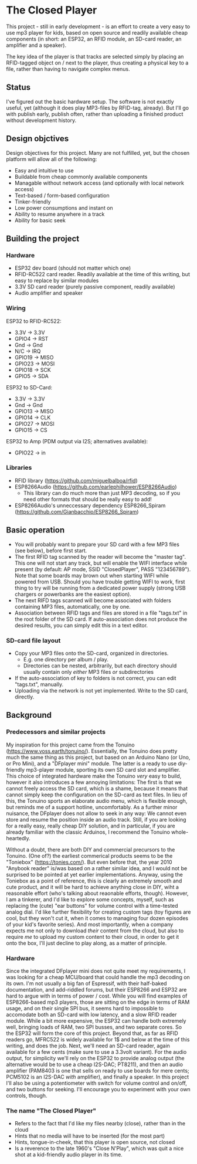 # The Closed Player

This project - still in early development - is an effort to create a very easy to use mp3 player for kids, based on open source and readily available cheap components (in short: an ESP32, an RFID module, an SD-card reader, an amplifier and a speaker).

The key idea of the player is that tracks are selected simply by placing an RFID-tagged object on / next to the player, thus creating a physical key to a file, rather than having to navigate complex menus.

## Status

I've figured out the basic hardware setup. The software is not exactly useful, yet (although it does play MP3-files by RFID-tag, already). But I'll go with publish early, publish often, rather than uploading a finished product without development history.

## Design objctives

Design objectives for this project. Many are not fulfilled, yet, but the chosen platform will allow all of the following:
- Easy and intuitive to use
- Buildable from cheap commonly available components
- Managable without network access (and optionally with local network access)
- Text-based / form-based configuration
- Tinker-friendly
- Low power consumptions and instant on
- Ability to resume anywhere in a track
- Ability for basic seek

## Building the project

### Hardware
- ESP32 dev board (should not matter which one)
- RFID-RC522 card reader. Readily available at the time of this writing, but easy to replace by similar modules
- 3.3V SD card reader (purely passive component, readily available)
- Audio amplifier and speaker

### Wiring

ESP32 to RFID-RC522:
- 3.3V -> 3.3V
- GPIO4 -> RST
- Gnd -> Gnd
- N/C -> IRQ
- GPIO19 -> MISO
- GPIO23 -> MOSI
- GPIO18 -> SCK
- GPIO5 -> SDA

ESP32 to SD-Card:
- 3.3V -> 3.3V
- Gnd -> Gnd
- GPIO13 -> MISO
- GPIO14 -> CLK
- GPIO27 -> MOSI
- GPIO15 -> CS

ESP32 to Amp (PDM output via I2S; alternatives available):
- GPIO22 -> in

### Libraries

- RFID library (https://github.com/miguelbalboa/rfid)
- ESP8266Audio (https://github.com/earlephilhower/ESP8266Audio)
  - This library can do much more than just MP3 decoding, so if you need other formats that should be really easy to add!
- ESP8266Audio's unneccessary dependency ESP8266_Spiram (https://github.com/Gianbacchio/ESP8266_Spiram)

## Basic operation

- You will probably want to prepare your SD card with a few MP3 files (see below), before first start.
- The first RFID tag scanned by the reader will become the "master tag". This one will not start any track, but will enable the WIFI interface while present (by default: AP mode, SSID "ClosedPlayer", PASS "123456789"). Note that some boards may brown out when starting WIFI while powered from USB. Should you have trouble getting WIFI to work, first thing to try will be running from a dedicated power supply (strong USB chargers or powerbanks are the easiest option).
- The next RIFD tags scanned will become associated with folders containing MP3 files, automatically, one by one.
- Association between RFID tags and files are stored in a file "tags.txt" in the root folder of the SD card. If auto-association does not produce the desired results, you can simply edit this in a text editor.

### SD-card file layout

- Copy your MP3 files onto the SD-card, organized in directories.
  - E.g. one directory per album / play.
  - Directories can be nested, arbitrarily, but each directory should usually contain only *either* MP3 files *or* subdirectories
- If the auto-association of key to folders is not correct, you can edit "tags.txt", manually.
- Uploading via the network is not yet implemented. Write to the SD card, directly.


## Background ##

### Predecessors and similar projects

My inspiration for this project came from the Tonuino (https://www.voss.earth/tonuino/). Essentially, the Tonuino does pretty much the same thing as this project, but based on an Arduino Nano (or Uno, or Pro Mini), and a "DFplayer mini" module. The latter is a ready to use diy-friendly mp3-player module, sporting its own SD card slot and amplifier. This choice of integrated hardware make the Tonuino *very* easy to build, however it also introduces a few annoying limitations: The first is that we cannot freely access the SD card, which is a shame, because it means that cannot simply keep the configuration on the SD-card as text files. In lieu of this, the Tonuino sports an elaborate audio menu, which is flexible enough, but reminds me of a support hotline, uncomfortably. As a further minor nuisance, the DFplayer does not allow to seek in any way: We cannot even store and resume the position inside an audio track. Still, if you are looking for a really easy, really cheap DIY solution, and in particular, if you are already familiar with the classic Arduinos, I recommend the Tonuino whole-heartedly.

Without a doubt, there are both DIY and commercial precursors to the Tonuino. (One of?) the earliest commerical products seems to be the "Toniebox" (https://tonies.com/). But even before that, the year 2010 "Anybook reader" is/was based on a rather similar idea, and I would not be surprised to be pointed at yet earlier implementations. Anyway, using the Toniebox as a point of reference, this is clearly an extremely smooth and cute product, and it will be hard to achieve anything close in DIY, wiht a reasonable effort (who's talking about reaonable efforts, though). However, I am a tinkerer, and I'd like to explore some concepts, myself, such as replacing the (cute) "ear buttons" for volume control with a time-tested analog dial. I'd like further flexibility for creating custom tags (toy figures are cool, but they won't cut it, when it comes to managing four dozen episodes of your kid's favorite series). And most importantly, when a company expects me not only to download *their* content from the cloud, but also to require *me* to upload my custom content to their cloud, in order to get it onto the box, I'll just decline to play along, as a matter of principle.

### Hardware

Since the integrated DFplayer mini does not quite meet my requirements, I was looking for a cheap MCU/board that could handle the mp3 decoding on its own. I'm not usually a big fan of Espressif, with their half-baked documentation, and add-riddled forums, but their ESP8266 and ESP32 are hard to argue with in terms of power / cost. While you will find examples of ESP8266-based mp3 players, those are sitting on the edge in terms of RAM usage, and on their single SPI bus, it seems hard to impossible to accomodate both an SD-card with low latency, and a slow RFID reader module. While a bit more expensive, the ESP32 can handle both extremely well, bringing loads of RAM, two SPI busses, and two separate cores. So the ESP32 will form the core of this project. Beyond that, as far as RFID readers go, MFRC522 is widely available for 1$ and below at the time of this writing, and does the job. Next, we'll need an SD-card reader, again available for a few cents (make sure to use a 3.3volt variant). For the audio output, for simplicity we'll rely on the ESP32 to provide analog output (the alternative would be to use a cheap I2S-DAC; PT8211), and then an audio amplifier (PAM8403 is one that sells on ready to use boards for mere cents; PCM5102 is an I2S-DAC *with* amplifier), and finally a speaker. In this project I'll also be using a potentiometer with switch for volume control and on/off, and two buttons for seeking. I'll encourage you to experiment with your own controls, though.

### The name "The Closed Player"

- Refers to the fact that I'd like my files nearby (close), rather than in the cloud
- Hints that no media will have to be inserted (for the most part)
- Hints, tongue-in-cheek, that this player is open source, not closed
- Is a reverence to the late 1960's "Close N'Play", which was quit a nice shot at a kid-friendly audio player in its time.
